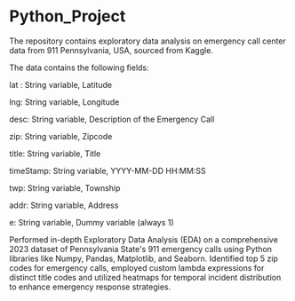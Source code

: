 # Python_Project
The repository contains exploratory data analysis on emergency call center data from 911 Pennsylvania, USA, sourced from Kaggle.

The data contains the following fields:

lat : String variable, Latitude

lng: String variable, Longitude

desc: String variable, Description of the Emergency Call

zip: String variable, Zipcode

title: String variable, Title

timeStamp: String variable, YYYY-MM-DD HH:MM:SS

twp: String variable, Township

addr: String variable, Address

e: String variable, Dummy variable (always 1)

Performed in-depth Exploratory Data Analysis (EDA) on a comprehensive 2023 dataset of Pennsylvania State's 911 emergency calls using Python libraries like Numpy, Pandas, Matplotlib, and Seaborn. Identified top 5 zip codes for emergency calls, employed custom lambda expressions for distinct title codes and utilized heatmaps for temporal incident distribution to enhance emergency response strategies.

